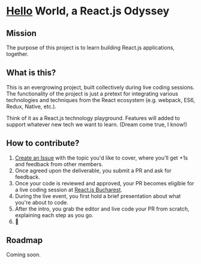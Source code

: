 # [Hello](https://www.youtube.com/watch?v=PUjvaMWKeBI) World, a React.js Odyssey

## Mission
The purpose of this project is to learn building React.js applications, together.

## What is this?
This is an evergrowing project, built collectively during live coding sessions. The functionality of the project is just a pretext for integrating various technologies and techniques from the React ecosystem (e.g. webpack, ES6, Redux, Native, etc.). 

Think of it as a React.js technology playground. Features will added to support whatever new tech we want to learn. (Dream come true, I know!)

## How to contribute?
1. [Create an Issue](https://github.com/react-bucharest/hello-world/issues/new) with the topic you'd like to cover, where you'll get +1s and feedback from other members.
2. Once agreed upon the deliverable, you submit a PR and ask for feedback.
3. Once your code is reviewed and approved, your PR becomes eligible for a live coding session at [React.js Bucharest](https://www.facebook.com/groups/1633618413528676/).
4. During the live event, you first hold a brief presentation about what you're about to code.
5. After the intro, you grab the editor and live code your PR from scratch, explaining each step as you go.
6. :tada:

## Roadmap
Coming soon.
